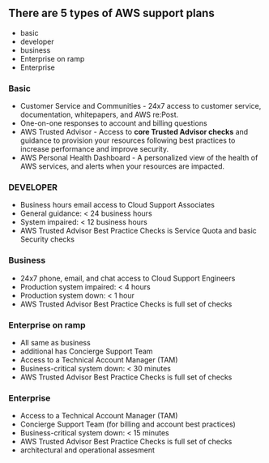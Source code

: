 ## There are 5 types of AWS support plans 
- basic
- developer
- business
- Enterprise on ramp
- Enterprise

### Basic
- Customer Service and Communities - 24x7 access to customer service, documentation, whitepapers, and AWS re:Post.
- One-on-one responses to account and billing questions
- AWS Trusted Advisor - Access to **core Trusted Advisor checks** and guidance to provision your resources following best practices to increase performance and improve security.
- AWS Personal Health Dashboard - A personalized view of the health of AWS services, and alerts when your resources are impacted.

### DEVELOPER
- Business hours email access to Cloud Support Associates
- General guidance: < 24 business hours
- System impaired: < 12 business hours
- AWS Trusted Advisor Best Practice Checks is Service Quota and basic Security checks

### Business 
- 24x7 phone, email, and chat access to Cloud Support Engineers
- Production system impaired: < 4 hours
- Production system down: < 1 hour
- AWS Trusted Advisor Best Practice Checks is full set of checks

### Enterprise on ramp
- All same as business
- additional has Concierge Support Team 
- Access to a Technical Account Manager (TAM)
- Business-critical system down: < 30 minutes
- AWS Trusted Advisor Best Practice Checks is full set of checks

### Enterprise

- Access to a Technical Account Manager (TAM) 
- Concierge Support Team (for billing and account best practices)
- Business-critical system down: < 15 minutes
- AWS Trusted Advisor Best Practice Checks is full set of checks
- architectural and operational assesment
